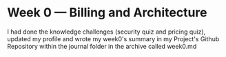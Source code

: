 # Week 0 — Billing and Architecture
I had done the knowledge challenges (security quiz and pricing quiz), updated my profile and wrote my week0's summary in my Project's Github Repository within the journal folder in the archive called week0.md
